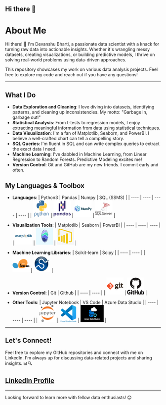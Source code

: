 ## Hi there 👋

<!--
**devan-b46/devan-b46** is a ✨ _special_ ✨ repository because its `README.md` (this file) appears on your GitHub profile.

Here are some ideas to get you started:

- 🔭 I’m currently working on ...
- 🌱 I’m currently learning ...
- 👯 I’m looking to collaborate on ...
- 🤔 I’m looking for help with ...
- 💬 Ask me about ...
- 📫 How to reach me: ...
- 😄 Pronouns: ...
- ⚡ Fun fact: ...
-->


# About Me

Hi there! 👋 I'm Devanshu Bharti, a passionate data scientist with a knack for turning raw data into actionable insights. 
Whether it's wrangling messy datasets, creating visualizations, or building predictive models, I thrive on solving real-world problems using data-driven approaches.

This repository showcases my work on various data analysis projects. Feel free to explore my code and reach out if you have any questions!

---
## What I Do

- **Data Exploration and Cleaning**: I love diving into datasets, identifying patterns, and cleaning up inconsistencies. My motto: "Garbage in, garbage out!"
- **Statistical Analysis**: From t-tests to regression models, I enjoy extracting meaningful information from data using statistical techniques.
- **Data Visualization**: I'm a fan of  Matplotlib, Seaborn, and PowerBI. I believe a well-crafted chart can tell a compelling story.
- **SQL Queries**: I'm fluent in SQL and can write complex queries to extract the exact data I need.
- **Machine Learning**: I've dabbled in Machine Learning, from Linear Regression to Random Forests. Predictive Modeling excites me!
- **Version Control**: Git and GitHub are my new friends. I commit early and often.

## My Languages & Toolbox
- **Languages**:
  | Python3 | Pandas | Numpy | SQL (SSMS) |
  | ---- | ---- | ---- | ---- |
  | <img src="https://github.com/devicons/devicon/blob/master/icons/python/python-original-wordmark.svg" title="Python" width=55 height=55 /> | <img src="https://github.com/devicons/devicon/blob/master/icons/pandas/pandas-original-wordmark.svg" title="Pandas" width=55 height=55 /> | <img src="https://github.com/devicons/devicon/blob/master/icons/numpy/numpy-original-wordmark.svg" title="Numpy" width=55 height=55 /> | <img src="https://github.com/devicons/devicon/blob/master/icons/microsoftsqlserver/microsoftsqlserver-original-wordmark.svg" title="SQL" width=55 height=55 /> |

- **Visualization Tools**: 
  | Matplotlib | Seaborn | PowerBI | 
  | ---- | ---- | ---- |
  | <img src="https://github.com/devicons/devicon/blob/master/icons/matplotlib/matplotlib-original-wordmark.svg" title="Matplotlib" width=55 height=55 /> | <img src=images/seaborn_icon.png title="Seaborn" width=55 height=55 /> | <img src=images/powerbi-icon.png title="Power BI" width=55 height=55 /> |
- **Machine Learning Libraries**: 
  | Scikit-learn | Scipy | 
  | ---- | ---- | 
  | <img src="https://github.com/devicons/devicon/blob/master/icons/scikitlearn/scikitlearn-original.svg" title="Scikit-learn" width=55 height=55 /> | <img src=/images/scipy.png title="Scipy" width=55 height=55 /> | 
- **Version Control**: 
  | Git | Github | 
  | ---- | ---- | 
  | <img src="https://github.com/devicons/devicon/blob/master/icons/git/git-original-wordmark.svg" title="Git" width=55 height=55 /> | <img src="https://github.com/devicons/devicon/blob/master/icons/github/github-original-wordmark.svg" title="Github" width=55 height=55 /> |
- **Other Tools**: 
  | Jupyter Notebook | VS Code | Azure Data Studio | 
  | ---- | ---- | ---- | 
  | <img src="https://github.com/devicons/devicon/blob/master/icons/jupyter/jupyter-original-wordmark.svg" title="Jupyter" width=55 height=55 /> | <img src="https://github.com/devicons/devicon/blob/master/icons/vscode/vscode-original-wordmark.svg" title="VS Code" width=55 height=55 /> | <img src=images/azure.png title="Azure Data Studio" width=75 height=55 /> | 

---
## Let's Connect!

Feel free to explore my GitHub repositories and connect with me on LinkedIn. I'm always up for discussing data-related projects and sharing insights. 📊🔍

## [LinkedIn Profile](https://www.linkedin.com/in/devanshu-bharti/)

---
Looking forward to learn more with fellow data enthusiasts! 😊
